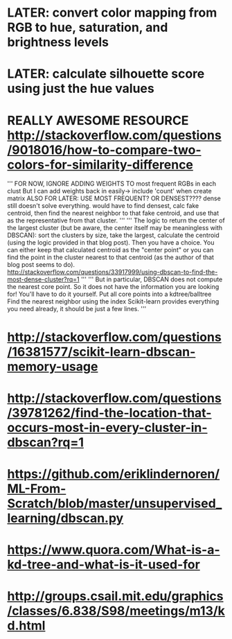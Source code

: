 
# LATER: convert color mapping from RGB to hue, saturation, and brightness levels
# LATER: calculate silhouette score using just the hue values
# REALLY AWESOME RESOURCE http://stackoverflow.com/questions/9018016/how-to-compare-two-colors-for-similarity-difference


'''
FOR NOW, IGNORE ADDING WEIGHTS TO most frequent RGBs in each clust
But I can add weights back in easily-> include 'count' when create matrix
ALSO FOR LATER: USE MOST FREQUENT? OR DENSEST????
dense still doesn't solve everything. would have to find densest,
calc fake centroid, then find the nearest neighbor to that fake centroid,
and use that as the representative from that cluster.
'''
'''
The logic to return the center of the largest cluster (but be aware, the center itself may be meaningless with DBSCAN): sort the clusters by size, take the largest, calculate the centroid (using the logic provided in that blog post). Then you have a choice. You can either keep that calculated centroid as the "center point" or you can find the point in the cluster nearest to that centroid (as the author of that blog post seems to do).
http://stackoverflow.com/questions/33917999/using-dbscan-to-find-the-most-dense-cluster?rq=1
'''
'''
But in particular, DBSCAN does not compute the nearest core point.
So it does not have the information you are looking for!
You'll have to do it yourself.
Put all core points into a kdtree/balltree
Find the nearest neighbor using the index
Scikit-learn provides everything you need already,
it should be just a few lines.
'''


# http://stackoverflow.com/questions/16381577/scikit-learn-dbscan-memory-usage
# http://stackoverflow.com/questions/39781262/find-the-location-that-occurs-most-in-every-cluster-in-dbscan?rq=1
# https://github.com/eriklindernoren/ML-From-Scratch/blob/master/unsupervised_learning/dbscan.py
# https://www.quora.com/What-is-a-kd-tree-and-what-is-it-used-for
# http://groups.csail.mit.edu/graphics/classes/6.838/S98/meetings/m13/kd.html
